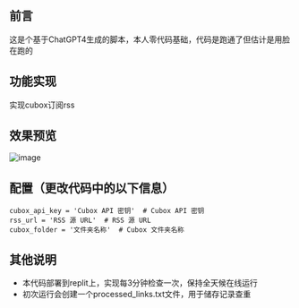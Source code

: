 

## 前言
这是个基于ChatGPT4生成的脚本，本人零代码基础，代码是跑通了但估计是用脸在跑的

## 功能实现
实现cubox订阅rss

## 效果预览
![image](https://github.com/712346867/ttrss-cubox/assets/35997541/faaaebf0-0b64-4e0a-92d6-987e676a9f79)


## 配置（更改代码中的以下信息）
~~~
cubox_api_key = 'Cubox API 密钥'  # Cubox API 密钥
rss_url = 'RSS 源 URL'  # RSS 源 URL
cubox_folder = '文件夹名称'  # Cubox 文件夹名称
~~~

## 其他说明
- 本代码部署到replit上，实现每3分钟检查一次，保持全天候在线运行
- 初次运行会创建一个processed_links.txt文件，用于储存记录查重
  
